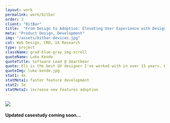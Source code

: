 ```yaml
---
layout: work
permalink: work/bitbar
order: 3
client: "BitBar"
title:  "From Design to Adoption: Elevating User Experience with Design Systems"
meta: "Product Design, Development"
img: "/assets/bitbar-devices.jpg"
cat: Web Design, CRO, UX Research
type: project
className: grad-blue-gray img-scroll
quoteName: Luke Kende
quoteTitle: Software Lead @ Smartbear
quote: Eli is the best UX designer I've worked with in over 15 years. He excels in creating both beautiful UI and effective UX. His skill in HTML, CSS, and JS is also impressive and rare. He's a fantastic teammate & great guy.
quoteImg: luke-kende.jpg
stat1: 4x
statMeta1: faster feature development
stat2: 3x
statMeta2: increase new features adoption 
---
```

 
<img src="{{ page.img }}" /> 

#### Updated casestudy coming soon... 
